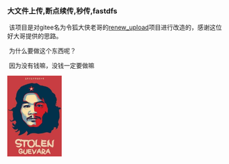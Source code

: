 ### 大文件上传,断点续传,秒传,fastdfs

​		该项目是对gitee名为令狐大侠老哥的[renew_upload](https://gitee.com/zwlan/renewFastdfs)项目进行改造的，感谢这位好大哥提供的思路。

​		为什么要做这个东西呢？

​			因为没有钱嘛，没钱一定要做嘛

​			<img src="https://github.com/SennerMing/renew-upload/blob/master/images/spirit.jpg" alt="精神领袖" style="zoom:33%;" />



